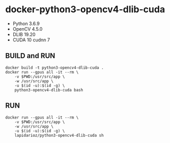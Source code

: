 # docker-python3-opencv4-dlib-cuda

* Python 3.6.9
* OpenCV 4.5.0
* DLIB 19.20
* CUDA 10 cudnn 7

## BUILD and RUN
```
docker build -t python3-opencv4-dlib-cuda .
docker run --gpus all -it --rm \
    -v $PWD:/usr/src/app \
    -w /usr/src/app \
    -u $(id -u):$(id -g) \
    python3-opencv4-dlib-cuda bash
```
## RUN
```
docker run --gpus all -it --rm \
    -v $PWD:/usr/src/app \
    -w /usr/src/app \
    -u $(id -u):$(id -g) \
    lapidarioz/python3-opencv4-dlib-cuda sh
```
